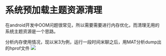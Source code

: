 系统预加载主题资源清理
========================================
在android开发中OOM问题很常见，所以需要需要进行内存优化，而清理无用的系统主题资源是一个思路。

分析内存使用情况，现以米3为例，运行一段时间米聊之后，用MAT分析dump出的hprof文件
![](https://github.com/dingjikerbo/blog/raw/master/images/f14cfdcb69e543cabfb8939871a64fb1.jpg)
